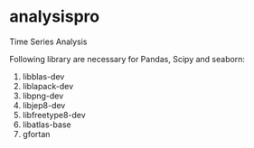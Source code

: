 # analysispro

Time Series Analysis

Following library are necessary for Pandas, Scipy and seaborn:
1. libblas-dev
2. liblapack-dev
3. libpng-dev
4. libjep8-dev
5. libfreetype8-dev
6. libatlas-base
7. gfortan
